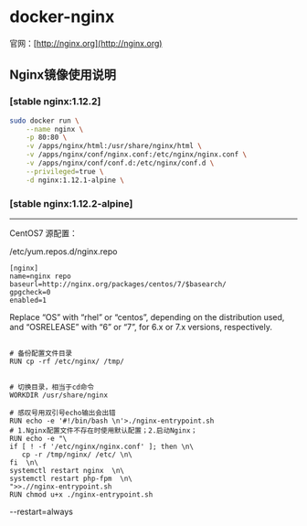 # docker-nginx

官网：[http://nginx.org](http://nginx.org)  

## Nginx镜像使用说明

### [stable nginx:1.12.2]

```bash
sudo docker run \
    --name nginx \
    -p 80:80 \
    -v /apps/nginx/html:/usr/share/nginx/html \
    -v /apps/nginx/conf/nginx.conf:/etc/nginx/nginx.conf \
    -v /apps/nginx/conf/conf.d:/etc/nginx/conf.d \
    --privileged=true \
    -d nginx:1.12.1-alpine \
```


### [stable nginx:1.12.2-alpine]
















-------------------------------------------------

CentOS7 源配置：

/etc/yum.repos.d/nginx.repo
```text
[nginx]
name=nginx repo
baseurl=http://nginx.org/packages/centos/7/$basearch/
gpgcheck=0
enabled=1
```

Replace “OS” with “rhel” or “centos”, depending on the distribution used, and “OSRELEASE” with “6” or “7”, for 6.x or 7.x versions, respectively.


 
 ```text

# 备份配置文件目录
RUN cp -rf /etc/nginx/ /tmp/


# 切换目录，相当于cd命令
WORKDIR /usr/share/nginx

# 感叹号用双引号echo输出会出错
RUN echo -e '#!/bin/bash \n'>./nginx-entrypoint.sh
# 1.Nginx配置文件不存在时使用默认配置；2.启动Nginx；
RUN echo -e "\
if [ ! -f '/etc/nginx/nginx.conf' ]; then \n\
    cp -r /tmp/nginx/ /etc/ \n\
fi  \n\
systemctl restart nginx  \n\
systemctl restart php-fpm  \n\
">>.//nginx-entrypoint.sh
RUN chmod u+x ./nginx-entrypoint.sh

```


--restart=always